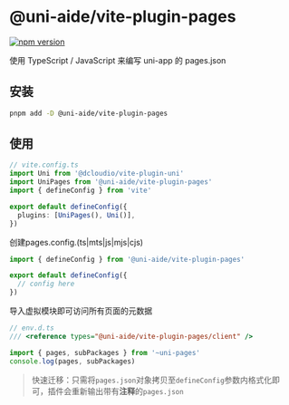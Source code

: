 # @uni-aide/vite-plugin-pages

[![npm version](https://img.shields.io/npm/v/@uni-aide/vite-plugin-pages.svg)](https://www.npmjs.com/package/@uni-aide/vite-plugin-pages)

使用 TypeScript / JavaScript 来编写 uni-app 的 pages.json

## 安装

``` bash
pnpm add -D @uni-aide/vite-plugin-pages
```

## 使用

``` ts
// vite.config.ts
import Uni from '@dcloudio/vite-plugin-uni'
import UniPages from '@uni-aide/vite-plugin-pages'
import { defineConfig } from 'vite'

export default defineConfig({
  plugins: [UniPages(), Uni()],
})
```

创建pages.config.(ts|mts|js|mjs|cjs)

``` ts
import { defineConfig } from '@uni-aide/vite-plugin-pages'

export default defineConfig({
  // config here
})
```

导入虚拟模块即可访问所有页面的元数据

``` ts
// env.d.ts
/// <reference types="@uni-aide/vite-plugin-pages/client" />

import { pages, subPackages } from '~uni-pages'
console.log(pages, subPackages)
```

> 快速迁移：只需将`pages.json`对象拷贝至`defineConfig`参数内格式化即可，插件会重新输出带有**注释**的`pages.json`
